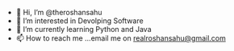 - 👋 Hi, I’m @theroshansahu
- 👀 I’m interested in Devolping Software
- 🌱 I’m currently learning Python and Java
- 📫 How to reach me ...email me on realroshansahu@gmail.com

<!---
theroshansahu/theroshansahu is a ✨ special ✨ repository because its `README.md` (this file) appears on your GitHub profile.
You can click the Preview link to take a look at your changes.
--->
